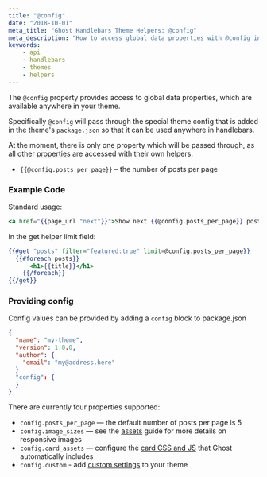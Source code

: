 ```yaml
---
title: "@config"
date: "2018-10-01"
meta_title: "Ghost Handlebars Theme Helpers: @config"
meta_description: "How to access global data properties with @config in your Handlebars theme. Read more about Ghost themes ⚡️"
keywords:
    - api
    - handlebars
    - themes
    - helpers
---
```


The `@config` property provides access to global data properties, which are available anywhere in your theme.

Specifically `@config` will pass through the special theme config that is added in the theme's `package.json` so that it can be used anywhere in handlebars.

At the moment, there is only one property which will be passed through, as all other [properties](https://ghost.org/docs/themes/structure/#additional-properties) are accessed with their own helpers.

*   `{{@config.posts_per_page}}` – the number of posts per page

### Example Code

Standard usage:

```handlebars
<a href="{{page_url "next"}}">Show next {{@config.posts_per_page}} posts</a>
```

In the get helper limit field:

```handlebars
{{#get "posts" filter="featured:true" limit=@config.posts_per_page}}
  {{#foreach posts}}
      <h1>{{title}}</h1>
	{{/foreach}}
{{/get}}
```

### Providing config

Config values can be provided by adding a `config` block to package.json

```json
{
  "name": "my-theme",
  "version": 1.0.0,
  "author": {
    "email": "my@address.here"
  }
  "config": {
  }
}
```

There are currently four properties supported:

* `config.posts_per_page` — the default number of posts per page is 5
* `config.image_sizes` — see the [assets](/docs/themes/assets/) guide for more details on responsive images
* `config.card_assets` — configure the [card CSS and JS](/docs/themes/content/#editor-cards) that Ghost automatically includes
* `config.custom` - add [custom settings](/docs/themes/custom-settings/) to your theme
